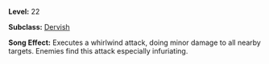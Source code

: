<!-- TITLE: Song: Whirlwind Blade -->
<!-- SUBTITLE:  -->

**Level:** 22

**Subclass:** [Dervish](dervish)

**Song Effect:** Executes a whirlwind attack, doing minor damage to all nearby targets.  Enemies find this attack especially infuriating.